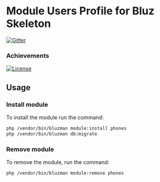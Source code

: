 # Module Users Profile for Bluz Skeleton

[![Gitter](https://badges.gitter.im/Join%20Chat.svg)](https://gitter.im/bluzphp/main)

### Achievements

[![License](https://poser.pugx.org/bluzphp/module-phones/license)](https://packagist.org/packages/bluzphp/module-phones)

Usage
-------------------------
### Install module
To install the module run the command:
  
```bash
php /vendor/bin/bluzman module:install phones
php /vendor/bin/bluzman db:migrate
```

### Remove module
To remove the module, run the command:
    
```bash
php /vendor/bin/bluzman module:remove phones
```
